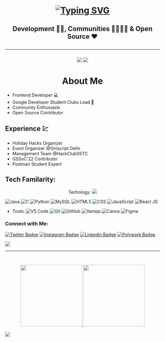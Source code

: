 <h1 align="center">
<a href="https://git.io/typing-svg"><img src="https://readme-typing-svg.herokuapp.com?font=Roboto+Slab&size=30&pause=1000&color=FF9B54&center=true&vCenter=true&width=500&height=80&lines=Hey+There!!+%F0%9F%91%8B;I'm+Amit+Dewangan+%F0%9F%91%A8%E2%80%8D%F0%9F%92%BB;Nice+to+have+you+here!+%F0%9F%9A%80" alt="Typing SVG" /></a>
</h1>

<h2 align="center"> Development 👨‍💻, Communities 👨‍👨‍👧‍👦 & Open Source ♥ <h2>

***
<p align="center">
    <img src="https://img.shields.io/badge/-Visitor_Count-grey?style=for-the-badge&amp">
    <img src="https://profile-counter.glitch.me/Amit-TheOne/count.svg"/> <br>
</p>



<h1 align="center"> About Me </h1>

- Frontend Developer 💻
- Google Developer Student Clubs Lead 🌟
- Community Enthusiasts
- Open Source Contributor

## Experience 💹

- Holiday Hacks Organizer
- Event Organizer @Girlscript Delhi
- Management Team @HackClubSSTC
- GSSoC'22 Contributor
- Postman Student Expert

## Tech Familarity: 
<p align="center">
Techology:
<img src="https://img.shields.io/badge/-Java-red?style=flat-square&amp;logo=java&amp;logoColor=white">

![Java](https://img.shields.io/badge/-Java-red?style=flat-square&amp;logo=java&amp;logoColor=white)
![C](https://img.shields.io/badge/-C-green?style=flat-square&amp;logo=c&amp;logoColor=white)
![Python](https://img.shields.io/badge/-Python-yellow?style=flat&amp;logo=python&amp;logoColor=white) 
![MySQL](https://img.shields.io/badge/-MySQL-pink?style=flat-square&amp;logo=mysql&amp;logoColor=white)
![HTML5](https://img.shields.io/badge/-HTML5-blue?style=flat-square&amp;logo=html5&amp;logoColor=white)
![CSS](https://img.shields.io/badge/-CSS-violet?style=flat-square&amp;logo=css3&amp;logoColor=white)
![JavaScript](https://img.shields.io/badge/-JavaScript-orange?style=flat-square&amp;logo=javascript&amp;logoColor=white)
![React JS](https://img.shields.io/badge/-React_JS-yellow?style=flat-square&amp;logo=react&amp;logoColor=white)

</p>

- Tools: 
![VS Code](https://img.shields.io/badge/-VS_Code-orange?style=flat-square&amp;logo=visualstudiocode&amp;logoColor=white)
![Git](https://img.shields.io/badge/-Git-violet?style=flat-square&amp;logo=git&amp;logoColor=white)
![GitHub](https://img.shields.io/badge/-GitHub-yellow?style=flat-square&amp;logo=github&amp;logoColor=white)
![Xampp](https://img.shields.io/badge/-Xampp-red?style=flat-square&amp;logo=xampp&amp;logoColor=white)
![Canva](https://img.shields.io/badge/-Canva-blue?style=flat-square&amp;logo=canva&amp;logoColor=white)
![Figma](https://img.shields.io/badge/-Figma-green?style=flat-square&amp;logo=figma&amp;logoColor=white)


### Connect with Me:

<p align="center">

[![Twitter Badge](https://img.shields.io/badge/-Amit_Dewangan-blue?style=flat-square&logo=Twitter&logoColor=white&link=https://www.twitter.com/iamamit_18/)](https://www.twitter.com/iamamit_18/)
[![Instagram Badge](https://img.shields.io/badge/-Amit_Dewangan-red?style=flat-square&logo=instagram&logoColor=white&link=https://www.instgram.com/iamamit.18/)](https://www.instgram.com/iamamit.18/)
[![Linkedin Badge](https://img.shields.io/badge/-Amit_Dewangan-blue?style=flat-square&logo=Linkedin&logoColor=white&link=https://www.linkedin.com/in/amit--dewangan/)](https://www.linkedin.com/in/amit--dewangan/)
[![Polywork Badge](https://img.shields.io/badge/-Amit_Dewangan-black?style=flat-square&logo=polywork&logoColor=white&link=https://www.polywork.com/amitdewangan/)](https://www.polywork.com/amitdewangan/)

<img src="https://komarev.com/ghpvc/?username=Amit-TheOne&color=81b29a&style=for-the-badge&label=Profile Views"/>

<hr>

<!-- <h2 align="center"> GitHub Stats </h2> -->
<br>
<p align="center">
<a href="https://github.com/Amit-TheOne">
<img height="200em" src="https://github-readme-stats.vercel.app/api?username=Amit-TheOne&show_icons=true&theme=tokyonight&hide=stars&include_all_commits=true&count_private=true"/>
<img height="200em" src="https://github-readme-stats.vercel.app/api/top-langs/?username=Amit-TheOne&theme=algolia&layout=compact">
</a>
</p>

  ![](https://activity-graph.herokuapp.com/graph?username=Amit-TheOne&theme=github)